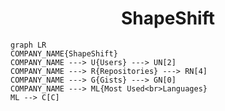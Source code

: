 <h1 align="center">ShapeShift</h1>

```mermaid
graph LR
COMPANY_NAME{ShapeShift}
COMPANY_NAME ---> U{Users} ---> UN[2]
COMPANY_NAME ---> R{Repositories} ---> RN[4]
COMPANY_NAME ---> G{Gists} ---> GN[0]
COMPANY_NAME ---> ML{Most Used<br>Languages}
ML --> C[C]
```

